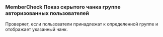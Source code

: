 
<meta http-equiv="Content-Type" content="text/html; charset=utf-8">
<h3>MemberCheck Показ скрытого чанка группе авторизованных пользователей </h3>
Проверяет, если пользователи принадлежат к определенной группе и отображает указанный чанк.
